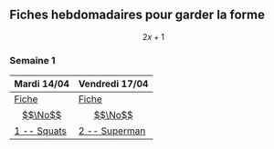 
<!-- ![fiche](https://github.com/CE-Sauveterre/sport-confinement/blob/master/docs/logo2_v2.jpg?raw=true) -->

## Fiches hebdomadaires pour garder la forme

<!-- ### Semaine 2

Mardi -/04  |  Vendredi -/04
-------------|-----------------
[Fiche $$\No$$ 3 -- nom](https://github.com/CE-Sauveterre/sport-confinement/raw/master/fiches/fiche%203.pdf)  | [Fiche $$\No$$ 4 -- nom](https://github.com/CE-Sauveterre/sport-confinement/raw/master/fiches/fiche%204.pdf)

--- -->

$$ 2x+1 $$

### Semaine 1
Mardi 14/04  |  Vendredi 17/04
-------------|-----------------
[Fiche $$\No$$ 1 -- Squats](https://github.com/CE-Sauveterre/sport-confinement/raw/master/fiches/fiche%201.pdf)  | [Fiche $$\No$$ 2 -- Superman](https://github.com/CE-Sauveterre/sport-confinement/raw/master/fiches/fiche%202.pdf)

[//]: # (test comment)
